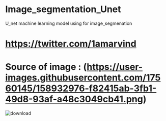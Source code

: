 # Image_segmentation_Unet
U_net machine learning model using for image_segmenation
# https://twitter.com/1amarvind
# Source of image : (https://user-images.githubusercontent.com/17560145/158932976-f82415ab-3fb1-49d8-93af-a48c3049cb41.png)


![download](https://user-images.githubusercontent.com/17560145/158932976-f82415ab-3fb1-49d8-93af-a48c3049cb41.png)
